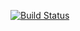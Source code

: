 [![Build Status](https://travis-ci.org/fprieur/wb2d.svg?branch=master)](https://travis-ci.org/fprieur/wb2d)
